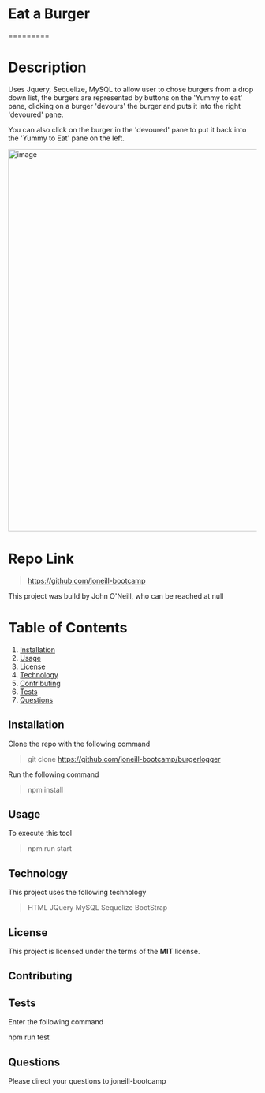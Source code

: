 # Eat a Burger

=========

# Description

Uses Jquery, Sequelize, MySQL to allow user to chose burgers from a drop down list, the burgers are represented by buttons on the 'Yummy to eat' pane, clicking on a burger 'devours' the burger and puts it into the right 'devoured' pane.

You can also click on the burger in the 'devoured' pane to put it back into the 'Yummy to Eat' pane on the left.

<img width="775" alt="image" src="https://user-images.githubusercontent.com/59762660/81498858-a119cc80-930a-11ea-9479-9c7a884128bf.png">

# Repo Link

> https://github.com/joneill-bootcamp

This project was build by John O'Neill, who can be reached at null

# Table of Contents

1. [Installation](##Installation)
2. [Usage](##Usage)
3. [License](##License)
4. [Technology](##Technology)
5. [Contributing](##Contributing)
6. [Tests](##Tests)
7. [Questions](##Questions)

## Installation

Clone the repo with the following command

> git clone https://github.com/joneill-bootcamp/burgerlogger

Run the following command

> npm install

## Usage

To execute this tool

> npm run start

## Technology

This project uses the following technology

> HTML
> JQuery
> MySQL
> Sequelize
> BootStrap

## License

This project is licensed under the terms of the **MIT** license.

## Contributing

## Tests

Enter the following command

npm run test

## Questions

Please direct your questions to joneill-bootcamp
